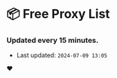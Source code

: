 # :package: Free Proxy List
### Updated every 15 minutes.

- Last updated: `2024-07-09 13:05`

:heart:
